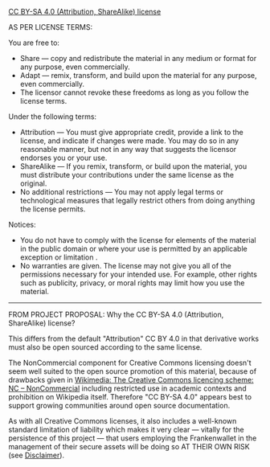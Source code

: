 [CC BY-SA 4.0 (Attribution, ShareAlike) license](https://creativecommons.org/licenses/by-sa/4.0)

AS PER LICENSE TERMS:

You are free to:
- Share — copy and redistribute the material in any medium or format for any purpose, even commercially.
- Adapt — remix, transform, and build upon the material for any purpose, even commercially.
- The licensor cannot revoke these freedoms as long as you follow the license terms.

Under the following terms:
- Attribution — You must give appropriate credit, provide a link to the license, and indicate if changes were made. You may do so in any reasonable manner, but not in any way that suggests the licensor endorses you or your use.
- ShareAlike — If you remix, transform, or build upon the material, you must distribute your contributions under the same license as the original.
- No additional restrictions — You may not apply legal terms or technological measures that legally restrict others from doing anything the license permits.

Notices:
- You do not have to comply with the license for elements of the material in the public domain or where your use is permitted by an applicable exception or limitation .
- No warranties are given. The license may not give you all of the permissions necessary for your intended use. For example, other rights such as publicity, privacy, or moral rights may limit how you use the material.

---

FROM PROJECT PROPOSAL: Why the CC BY-SA 4.0 (Attribution, ShareAlike) license?

This differs from the default "Attribution" CC BY 4.0 in that derivative works must also be open sourced according to the same license.

The NonCommercial component for Creative Commons licensing doesn't seem well suited to the open source promotion of this material, because of drawbacks given in [Wikimedia: The Creative Commons licencing scheme: NC – NonCommercial](https://meta.wikimedia.org/wiki/Open_Content_-_A_Practical_Guide_to_Using_Creative_Commons_Licences/The_Creative_Commons_licencing_scheme#a%29_NC_%E2%80%93_NonCommercial) including restricted use in academic contexts and prohibition on Wikipedia itself. Therefore "CC BY-SA 4.0" appears best to support growing communities around open source documentation.

As with all Creative Commons licenses, it also includes a well-known standard limitation of liability which makes it very clear — vitally for the persistence of this project — that users employing the Frankenwallet in the management of their secure assets will be doing so AT THEIR OWN RISK (see [Disclaimer](README.md#disclaimer)).
